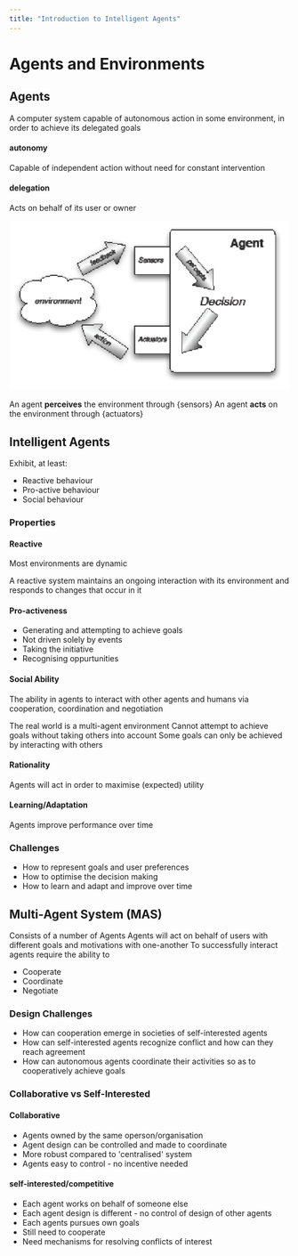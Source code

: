 ```yaml
---
title: "Introduction to Intelligent Agents"
---
```


# Agents and Environments

## Agents 
A computer system capable of autonomous action in some environment, in order to achieve its delegated goals

#### autonomy 
Capable of independent action without need for constant intervention

#### delegation
Acts on behalf of its user or owner

![|400](content/notes/Uni%20Content/Intelligent%20Agents/Images/Pasted%20image%2020221007150609.png)

An agent **perceives** the environment through {sensors}
An agent **acts** on the environment through {actuators}

## Intelligent Agents

Exhibit, at least:
- Reactive behaviour
- Pro-active behaviour
- Social behaviour

### Properties

#### Reactive
Most environments are dynamic

A reactive system maintains an ongoing interaction with its environment and responds to changes that occur in it 

#### Pro-activeness 
- Generating and attempting to achieve goals
- Not driven solely by events
- Taking the initiative
- Recognising oppurtunities

#### Social Ability
The ability in agents to interact with other agents and humans via cooperation, coordination and negotiation

The real world is a multi-agent environment
Cannot attempt to achieve goals without taking others into account
Some goals can only be achieved by interacting with others

#### Rationality 
Agents will act in order to maximise (expected) utility

#### Learning/Adaptation
Agents improve performance over time

### Challenges
- How to represent goals and user preferences
- How to optimise the decision making
- How to learn and adapt and improve over time

## Multi-Agent System (MAS)
Consists of a number of Agents
Agents will act on behalf of users with different goals and motivations with one-another
To successfully interact agents require the ability to
- Cooperate
- Coordinate
- Negotiate

### Design Challenges
- How can cooperation emerge in societies of self-interested agents
- How can self-interested agents recognize conflict and how can they reach agreement
- How can autonomous agents coordinate their activities so as to cooperatively achieve goals

### Collaborative vs Self-Interested

#### Collaborative 
- Agents owned by the same operson/organisation
- Agent design can be controlled and made to coordinate
- More robust compared to 'centralised' system
- Agents easy to control - no incentive needed

#### self-interested/competitive
- Each agent works on behalf of someone else
- Each agent design is different - no control of design of other agents
- Each agents pursues own goals
- Still need to cooperate
- Need mechanisms for resolving conflicts of interest

